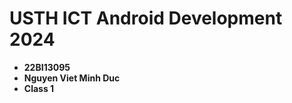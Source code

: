 USTH ICT Android Development 2024
========================================

* **22BI13095**
* **Nguyen Viet Minh Duc**
* **Class 1**
